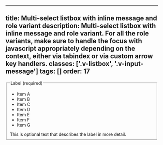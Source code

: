 <!--
 *              Copyright (c) 2025 Visa, Inc.
 *
 * Licensed under the Apache License, Version 2.0 (the "License");
 * you may not use this file except in compliance with the License.
 * You may obtain a copy of the License at
 *
 *         http://www.apache.org/licenses/LICENSE-2.0
 *
 * Unless required by applicable law or agreed to in writing, software
 * distributed under the License is distributed on an "AS IS" BASIS,
 * WITHOUT WARRANTIES OR CONDITIONS OF ANY KIND, either express or implied.
 * See the License for the specific language governing permissions and
 * limitations under the License.
 *
 -->
---
title: Multi-select listbox with inline message and role variant
description: Multi-select listbox with inline message and role variant. For all the role variants, make sure to handle the focus with javascript appropriately depending on the context, either via tabindex or via custom arrow key handlers. 
classes: ['.v-listbox', '.v-input-message']
tags: []
order: 17
---

<fieldset aria-labelledby="multi-select-messaging-listbox-legend multi-select-messaging-listbox-message">
  <legend class="v-label" id="multi-select-messaging-listbox-legend">
    Label (required)
  </legend>
  <div class="v-listbox-container">
    <ul aria-labelledby="multi-select-listbox-label-2" class="v-listbox v-listbox-scroll v-listbox-multiselect" id="multi-select-listbox-2" role="listbox">
      <li aria-selected="false" class="v-listbox-item" role="option">
        <span class="v-checkbox">
        </span>
        Item A
      </li>
      <li aria-selected="false" class="v-listbox-item" role="option">
        <span class="v-checkbox">
        </span>
        Item B
      </li>
      <li aria-selected="false" class="v-listbox-item" role="option">
        <span class="v-checkbox">
        </span>
        Item C
      </li>
      <li aria-selected="false" class="v-listbox-item" role="option">
        <span class="v-checkbox">
        </span>
        Item D
      </li>
      <li aria-selected="false" class="v-listbox-item" role="option">
        <span class="v-checkbox">
        </span>
        Item E
      </li>
      <li aria-selected="false" class="v-listbox-item" role="option">
        <span class="v-checkbox">
        </span>
        Item F
      </li>
      <li aria-selected="false" class="v-listbox-item" role="option">
        <span class="v-checkbox">
        </span>
        Item G
      </li>
    </ul>
  </div>
  <span class="v-input-message" id="multi-select-messaging-listbox-message">
    This is optional text that describes the label in more detail.
  </span>
  <div class="v-listbox-container </fieldset>
</fieldset>

